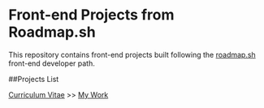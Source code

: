 # Front-end Projects from Roadmap.sh

This repository contains front-end projects built following the [roadmap.sh](https://roadmap.sh/) front-end developer path.

##Projects List
<p align="left">
  <a href='https://roadmap.sh/projects/single-page-cv'>Curriculum Vitae</a> >> <a href='/Curriculum Vitae/index.html'>My Work</a>  
</p>
